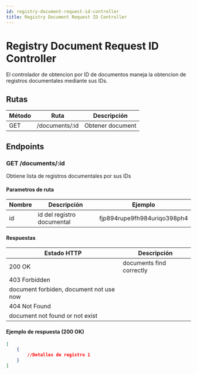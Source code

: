 ```yaml
---
id: registry-document-request-id-controller
title: Registry Document Request ID Controller
---
```


# Registry Document Request ID Controller

El controlador de obtencion por ID de documentos maneja la obtencion de registros documentales mediante sus IDs.

## Rutas

| Método | Ruta                | Descripción                |
| ------ | ------------------- | -------------------------- |
| GET   | /documents/:id      | Obtener document     |

## Endpoints

### GET /documents/:id

Obtiene lista de registros documentales por sus IDs

#### Parametros de ruta

| Nombre | Descripción             | Ejemplo                       |
| ------ | ----------------------- | ----------------------------- |
| id   | id del registro documental          | fjp894rupe9fh984uriqo398ph4    |

#### Respuestas

| Estado HTTP                  | Descripción                        |
| ---------------------------- | ---------------------------------- |
| 200 OK                       | 	documents find correctly |
| 403 Forbidden                       | 		
document forbiden, document not use now |
| 404 Not Found                       | 		
document not found or not exist |

#### Ejemplo de respuesta (200 OK)

```json
[
	{
		//Detalles de registro 1
	}
]
